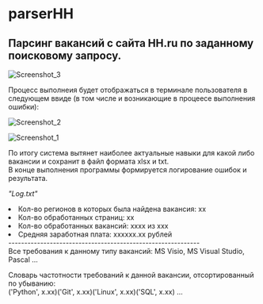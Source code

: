 # parserHH

<h2>Парсинг вакансий с сайта HH.ru по заданному поисковому запросу.</h2>

![Screenshot_3](https://user-images.githubusercontent.com/63307876/161084718-5172f7a0-91c3-40a4-b118-9430ce57757f.png)

Процесс выполнеия будет отображаться в терминале пользователя в следующем ввиде (в том числе и возникающие в процеесе выполнения ошибки):

![Screenshot_2](https://user-images.githubusercontent.com/63307876/161084905-c2b96e35-5b3f-464e-8b2e-490fbe345bd8.png)

![Screenshot_1](https://user-images.githubusercontent.com/63307876/161084917-0b74e903-cf27-4d80-9c0a-7eab3098e597.png)

По итогу система вытянет наиболее актуальные навыки для какой либо вакансии и сохранит в файл формата xlsx и txt.</br>
В конце выполнения программы формируется логирование ошибок и результата.


<em>"Log.txt"</em>
<li>Кол-во регионов в которых была найдена вакансия: xx
<li>Кол-во обработанных страниц: xx
<li>Кол-во обработанных вакансий: xxxx из xxx
<li>Средняя заработная плата: xxxxxx.xx рублей
</br> 
------------------------------------------------------------ </br>
Все требования к данному типу вакансий: MS Visio, MS Visual Studio, Pascal ... </br>

Словарь частотности требований к данной вакансии, отсортированный по убыванию:</br>
('Python', x.xx)('Git', x.xx)('Linux', x.xx)('SQL', x.xx) ...
